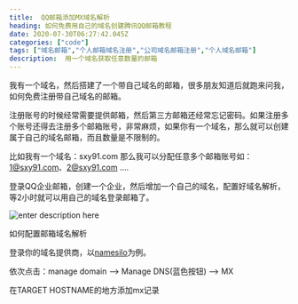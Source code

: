 ```yaml
---
title:  QQ邮箱添加MX域名解析
heading: 如何免费用自己的域名创建腾讯QQ邮箱教程
date: 2020-07-30T06:27:42.045Z
categories: ["code"]
tags: ["域名邮箱","个人邮箱域名注册","公司域名邮箱注册","个人域名邮箱"]
description:  用一个域名获取任意数量的邮箱
---
```


我有一个域名，然后搭建了一个带自己域名的邮箱，很多朋友知道后就跑来问我，如何免费注册带自己域名的邮箱。

注册账号的时候经常需要提供邮箱，然后第三方邮箱还经常忘记密码。如果注册多个账号还得去注册多个邮箱账号，非常麻烦，如果你有一个域名，那么就可以创建属于自己的域名邮箱，而且数量是不限制的。

比如我有一个域名：sxy91.com
那么我可以分配任意多个邮箱账号如：1@sxy91.com、2@sxy91.com ....

登录QQ企业邮箱，创建一个企业，然后增加一个自己的域名，配置好域名解析，等2小时就可以用自己的域名登录邮箱了。

![enter description here](https://gitee.com/smile365/blogimg/raw/master/sxy91/1596091372625.png)


如何配置邮箱域名解析

登录你的域名提供商，以[namesilo](https://www.namesilo.com/account_home.php)为例。

依次点击：manage domain --> Manage DNS(蓝色按钮) --> MX

在TARGET HOSTNAME的地方添加mx记录






